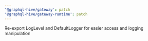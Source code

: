 ```yaml
---
'@graphql-hive/gateway': patch
'@graphql-hive/gateway-runtime': patch
---
```


Re-export LogLevel and DefaultLogger for easier access and logging manipulation
